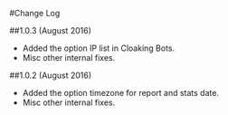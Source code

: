 
#Change Log

##1.0.3 (August 2016)
* Added the option IP list in Cloaking Bots.
* Misc other internal fixes.

##1.0.2 (August 2016)
* Added the option timezone for report and stats date.
* Misc other internal fixes.
